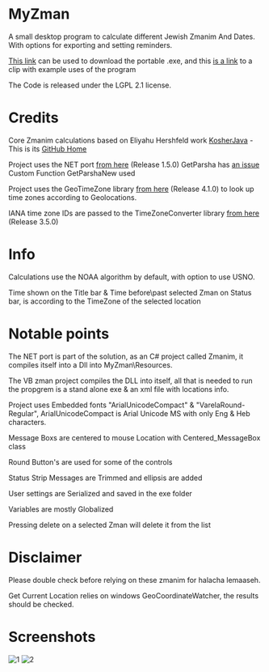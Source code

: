 # MyZman
A small desktop program to calculate different Jewish Zmanim And Dates. With options for exporting and setting reminders.

[This link](https://downgit.github.io/#/home?url=https://github.com/NykUser/MyZman/tree/master/MyZmanPortable) can be used to download the portable .exe, 
and this [is a link](https://github.com/NykUser/MyZman/blob/master/MyZmanPortable/eng.mp4) to a clip with example uses of the program

The Code is released under the LGPL 2.1 license.

# Credits
Core Zmanim calculations based on Eliyahu Hershfeld work [KosherJava](https://kosherjava.com/) - This is its [GitHub Home](https://github.com/KosherJava/zmanim)

Project uses the NET port [from here](https://github.com/Yitzchok/Zmanim) (Release 1.5.0)
GetParsha has [an issue](https://github.com/Yitzchok/Zmanim/issues/28) Custom Function GetParshaNew used

Project uses the GeoTimeZone library [from here](https://github.com/mattjohnsonpint/GeoTimeZone) (Release 4.1.0) to look up time zones according to Geolocations.

IANA time zone IDs are passed to the TimeZoneConverter library [from here](https://github.com/mattjohnsonpint/TimeZoneConverter) (Release 3.5.0)

# Info
Calculations use the NOAA algorithm by default, with option to use USNO.

Time shown on the Title bar & Time before\past selected Zman on Status bar, is according to the TimeZone of the selected location

# Notable points
The NET port is part of the solution, as an C# project called Zmanim, it compiles itself into a Dll into MyZman\Resources\.

The VB zman project compiles the DLL into itself, all that is needed to run the propgrem is a stand alone exe & an xml file with locations info.

Project uses Embedded fonts "ArialUnicodeCompact" & "VarelaRound-Regular", ArialUnicodeCompact is Arial Unicode MS with only Eng & Heb characters.

Message Boxs are centered to mouse Location with Centered_MessageBox class

Round Button's are used for some of the controls

Status Strip Messages are Trimmed and ellipsis are added 

User settings are Serialized and saved in the exe folder

Variables are mostly Globalized 

Pressing delete on a selected Zman will delete it from the list

# Disclaimer
Please double check before relying on these zmanim for halacha lemaaseh.

Get Current Location relies on windows GeoCoordinateWatcher, the results should be checked.

# Screenshots
![1](https://user-images.githubusercontent.com/83419922/129582704-c70581a7-2ead-467a-a055-553da29555fe.jpg)
![2](https://user-images.githubusercontent.com/83419922/129582744-d270cc55-60b1-4867-a61c-532982cedd1a.jpg)
